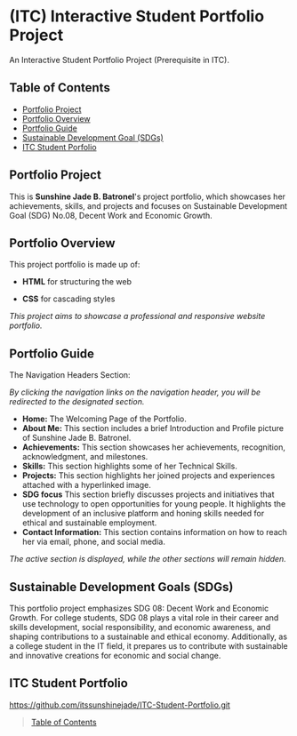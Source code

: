 # (ITC) Interactive Student Portfolio Project
An Interactive Student Portfolio Project (Prerequisite in ITC).

## Table of Contents
- [Portfolio Project](#portfolio-project)
- [Portfolio Overview](#portfolio-overview)
- [Portfolio Guide](#portfolio-guide)
- [Sustainable Development Goal (SDGs)](#sustainable-development-goals-sdgs)
- [ITC Student Porfolio](#itc-student-portfolio)



## Portfolio Project 
This is **Sunshine Jade B. Batronel**'s project portfolio, which showcases her achievements, skills, and projects and focuses on Sustainable Development Goal (SDG) No.08, Decent Work and Economic Growth.



## Portfolio Overview

This project portfolio is made up of:

 - **HTML** for structuring the web

 - **CSS** for cascading styles


_This project aims to showcase a professional and responsive website portfolio._


## Portfolio Guide

The Navigation Headers Section: 

 _By clicking the navigation links on the navigation header, you will be redirected to the designated section._ 

 - **Home:**  The Welcoming Page of the Portfolio. 
 - **About Me:** This section includes a brief Introduction and Profile picture of Sunshine Jade B. Batronel.
 - **Achievements:**  This section showcases her achievements, recognition, acknowledgment, and milestones.
 - **Skills:**    This section highlights some of her Technical Skills.
 - **Projects:**  This section highlights her joined projects and experiences attached with a hyperlinked image.
 - **SDG focus**  This section briefly discusses projects and initiatives that use technology to open opportunities for young people. It highlights the development of an inclusive platform and honing skills needed for ethical and sustainable employment.
- **Contact Information:** This section contains information on how to reach her via email, phone, and social media.

 _The active section is displayed, while the other sections will remain hidden._
 
 

## Sustainable Development Goals (SDGs)
This portfolio project emphasizes SDG 08: Decent Work and Economic Growth. For college students, SDG 08 plays a vital role in their career and skills development, social responsibility, and economic awareness, and shaping contributions to a sustainable and ethical economy. Additionally, as a college student in the IT field, it prepares us to contribute with sustainable and innovative creations for economic and social change.


## ITC Student Portfolio
https://github.com/itssunshinejade/ITC-Student-Portfolio.git

>[Table of Contents](#table-of-contents)


